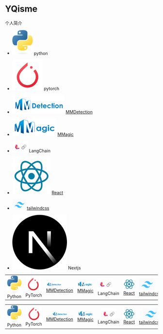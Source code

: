 # YQisme
个人简介

+ <img src="./README.assets/python-logo-only.png" alt="Logo device only" style="zoom:25%;" /> python
+  ![image-20231128124924657](./README.assets/image-20231128124924657.png)  pytorch
+ ![image-20231128125119401](./README.assets/image-20231128125119401.png)  [MMDetection](https://eanyang7.github.io/mmdetection/)

+ ![image-20231128125202325](./README.assets/image-20231128125202325.png) [MMagic](https://eanyang7.github.io/mmagic/)
+ ![image-20231128125333004](./README.assets/image-20231128125333004.png) LangChain
+ ![image-20231128130253158](./README.assets/image-20231128130253158.png) [React](https://zh-hans-react-dev.vercel.app/)
+ ![image-20231128125615578](./README.assets/image-20231128125615578.png) [tailwindcss](https://tailwindcss-com-blue.vercel.app/)

+ ![img](./README.assets/68747470733a2f2.png)  Nextjs



|                                                              |                                                              |                                                              |                                                              |                                                              |                                                              |                                                              |                                                              |
| ------------------------------------------------------------ | ------------------------------------------------------------ | ------------------------------------------------------------ | ------------------------------------------------------------ | ------------------------------------------------------------ | ------------------------------------------------------------ | ------------------------------------------------------------ | ------------------------------------------------------------ |
| <img src="./README.assets/python-logo-only.png" alt="Python" width="50px"/> Python | <img src="./README.assets/image-20231128124924657.png" alt="PyTorch" width="50px"/> PyTorch | <img src="./README.assets/image-20231128125119401.png" alt="MMDetection" width="50px"/> [MMDetection](https://eanyang7.github.io/mmdetection/) | <img src="./README.assets/image-20231128125202325.png" alt="MMagic" width="50px"/> [MMagic](https://eanyang7.github.io/mmagic/) | <img src="./README.assets/image-20231128125333004.png" alt="LangChain" width="50px"/> LangChain | <img src="./README.assets/image-20231128130253158.png" alt="React" width="50px"/> [React](https://zh-hans-react-dev.vercel.app/) | <img src="./README.assets/image-20231128125615578.png" alt="tailwindcss" width="50px"/> [tailwindcss](https://tailwindcss-com-blue.vercel.app/) | <img src="./README.assets/68747470733a2f2.png" alt="Nextjs" width="50px"/> Nextjs |

|                                                              |                                                              |                                                              |                                                              |                                                              |                                                              |                                                              |                                                              |
| ------------------------------------------------------------ | ------------------------------------------------------------ | ------------------------------------------------------------ | ------------------------------------------------------------ | ------------------------------------------------------------ | ------------------------------------------------------------ | ------------------------------------------------------------ | ------------------------------------------------------------ |
| <img src="./README.assets/python-logo-only.png" alt="Python" width="50px" style="display: block; margin: 0 auto;"/> Python | <img src="./README.assets/image-20231128124924657.png" alt="PyTorch" width="50px" style="display: block; margin: 0 auto;"/> PyTorch | <img src="./README.assets/image-20231128125119401.png" alt="MMDetection" width="50px" style="display: block; margin: 0 auto;"/> [MMDetection](https://eanyang7.github.io/mmdetection/) | <img src="./README.assets/image-20231128125202325.png" alt="MMagic" width="50px" style="display: block; margin: 0 auto;"/> [MMagic](https://eanyang7.github.io/mmagic/) | <img src="./README.assets/image-20231128125333004.png" alt="LangChain" width="50px" style="display: block; margin: 0 auto;"/> LangChain | <img src="./README.assets/image-20231128130253158.png" alt="React" width="50px" style="display: block; margin: 0 auto;"/> [React](https://zh-hans-react-dev.vercel.app/) | <img src="./README.assets/image-20231128125615578.png" alt="tailwindcss" width="50px" style="display: block; margin: 0 auto;"/> [tailwindcss](https://tailwindcss-com-blue.vercel.app/) | <img src="./README.assets/68747470733a2f2.png" alt="Nextjs" width="50px" style="display: block; margin: 0 auto;"/> Nextjs |

